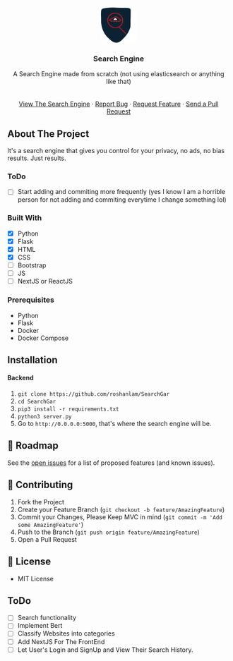 <br />
<p align="center">
  <a href="https://github.com/roshanlam/HonorsPy/">
    <img src="./SearchItLogo.png" alt="Logo" width="80" height="80">
  </a>

  <h3 align="center">Search Engine</h3>
  <p align="center">
    A Search Engine made from scratch (not using elasticsearch or anything like that) 
    <br />
    <br />
    <br />
    <a href="">View The Search Engine</a>
    ·
    <a href="https://github.com/roshanlam/SearchGar/issues">Report Bug</a>
    ·
    <a href="https://github.com/roshanlam/SearchGar/issues">Request Feature</a>
    ·
    <a href="https://github.com/roshanlam/SearchGar/pulls">Send a Pull Request</a>
  </p>
  
<h2> About The Project </h2>
It's a search engine that gives you control for your privacy, no ads, no bias results. Just results.

### ToDo
- [ ] Start adding and commiting more frequently (yes I know I am a horrible person for not adding and commiting everytime I change something lol)

### Built With
- [x] Python
- [x] Flask
- [x] HTML
- [x] CSS
- [ ] Bootstrap
- [ ] JS
- [ ] NextJS or ReactJS
<h3> Prerequisites </h3>

* Python
* Flask 
* Docker
* Docker Compose

## Installation

#### Backend
1. `git clone https://github.com/roshanlam/SearchGar`
2. `cd SearchGar`
3. `pip3 install -r requirements.txt`
4. `python3 server.py`
5. Go to `http://0.0.0.0:5000`, that's where the search engine will be.

<!-- ROADMAP -->
## 🚧 Roadmap

See the [open issues](https://github.com/roshanlam/SearchGar/issues) for a list of proposed features (and known issues).

<!-- CONTRIBUTING -->
## 🤝 Contributing
1. Fork the Project
2. Create your Feature Branch (`git checkout -b feature/AmazingFeature`)
3. Commit your Changes, Please Keep MVC in mind (`git commit -m 'Add some AmazingFeature'`)
4. Push to the Branch (`git push origin feature/AmazingFeature`)
5. Open a Pull Request

<!-- LICENSE -->
## 📝 License
- MIT License
  

## ToDo
- [ ] Search functionality 
- [ ] Implement Bert
- [ ] Classify Websites into categories
- [ ] Add NextJS For The FrontEnd
- [ ] Let User's Login and SignUp and View Their Search History.
